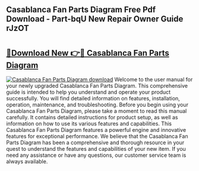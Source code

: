## Casablanca Fan Parts Diagram Free Pdf Download - Part-bqU New Repair Owner Guide rJzOT

# <h2><a href="http://dfn8gp.blite.top/?on=Casablanca+Fan+Parts+Diagram">🔗Download New 👉🔴 Casablanca Fan Parts Diagram</a></h2>

[![Casablanca Fan Parts Diagram download](https://i.imgur.com/lujVjoI.png)](http://dfn8gp.blite.top/?on=Casablanca+Fan+Parts+Diagram)
Welcome to the user manual for your newly upgraded Casablanca Fan Parts Diagram. This comprehensive guide is intended to help you understand and operate your product successfully. You will find detailed information on features, installation, operation, maintenance, and troubleshooting. Before you begin using your Casablanca Fan Parts Diagram, please take a moment to read this manual carefully. It contains detailed instructions for product setup, as well as information on how to use its various features and capabilities. This Casablanca Fan Parts Diagram features a powerful engine and innovative features for exceptional performance. We believe that the Casablanca Fan Parts Diagram has been a comprehensive and thorough resource in your quest to understand the features and capabilities of your new item. If you need any assistance or have any questions, our customer service team is always available.
